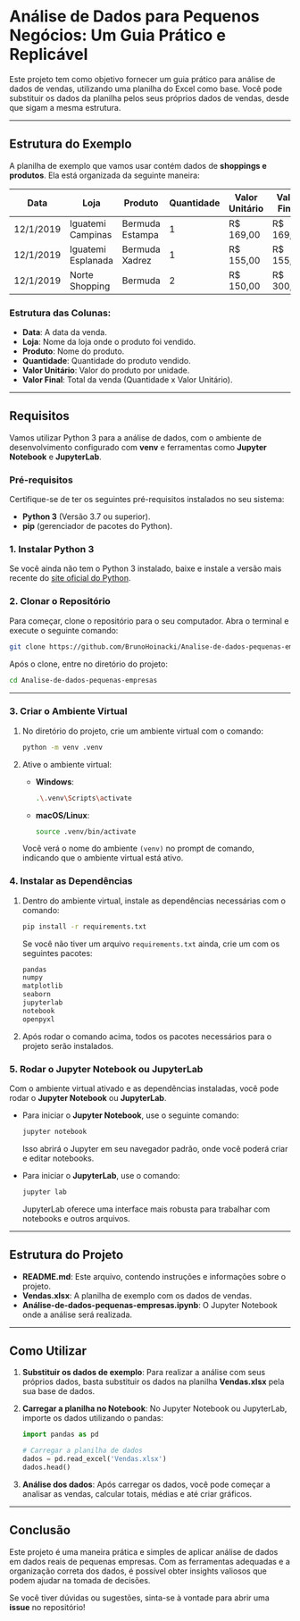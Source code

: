 # Análise de Dados para Pequenos Negócios: Um Guia Prático e Replicável

Este projeto tem como objetivo fornecer um guia prático para análise de dados de vendas, utilizando uma planilha do Excel como base. Você pode substituir os dados da planilha pelos seus próprios dados de vendas, desde que sigam a mesma estrutura.

---

## Estrutura do Exemplo

A planilha de exemplo que vamos usar contém dados de **shoppings e produtos**. Ela está organizada da seguinte maneira:

| Data       | Loja               | Produto        | Quantidade | Valor Unitário | Valor Final |
|------------|--------------------|----------------|------------|----------------|-------------|
| 12/1/2019  | Iguatemi Campinas  | Bermuda Estampa| 1          | R$ 169,00      | R$ 169,00   |
| 12/1/2019  | Iguatemi Esplanada | Bermuda Xadrez | 1          | R$ 155,00      | R$ 155,00   |
| 12/1/2019  | Norte Shopping     | Bermuda        | 2          | R$ 150,00      | R$ 300,00   |

### Estrutura das Colunas:
- **Data**: A data da venda.
- **Loja**: Nome da loja onde o produto foi vendido.
- **Produto**: Nome do produto.
- **Quantidade**: Quantidade do produto vendido.
- **Valor Unitário**: Valor do produto por unidade.
- **Valor Final**: Total da venda (Quantidade x Valor Unitário).

---

## Requisitos

Vamos utilizar Python 3 para a análise de dados, com o ambiente de desenvolvimento configurado com **venv** e ferramentas como **Jupyter Notebook** e **JupyterLab**.

### Pré-requisitos

Certifique-se de ter os seguintes pré-requisitos instalados no seu sistema:
- **Python 3** (Versão 3.7 ou superior).
- **pip** (gerenciador de pacotes do Python).

### 1. Instalar Python 3

Se você ainda não tem o Python 3 instalado, baixe e instale a versão mais recente do [site oficial do Python](https://www.python.org/downloads/).

### 2. Clonar o Repositório

Para começar, clone o repositório para o seu computador. Abra o terminal e execute o seguinte comando:

```bash
git clone https://github.com/BrunoHoinacki/Analise-de-dados-pequenas-empresas.git
```

Após o clone, entre no diretório do projeto:

```bash
cd Analise-de-dados-pequenas-empresas
```

---

### 3. Criar o Ambiente Virtual

1. No diretório do projeto, crie um ambiente virtual com o comando:

   ```bash
   python -m venv .venv
   ```

2. Ative o ambiente virtual:

   - **Windows**:
     ```bash
     .\.venv\Scripts\activate
     ```

   - **macOS/Linux**:
     ```bash
     source .venv/bin/activate
     ```

   Você verá o nome do ambiente `(venv)` no prompt de comando, indicando que o ambiente virtual está ativo.

### 4. Instalar as Dependências

1. Dentro do ambiente virtual, instale as dependências necessárias com o comando:

   ```bash
   pip install -r requirements.txt
   ```

   Se você não tiver um arquivo `requirements.txt` ainda, crie um com os seguintes pacotes:

   ```txt
   pandas
   numpy
   matplotlib
   seaborn
   jupyterlab
   notebook
   openpyxl
   ```

2. Após rodar o comando acima, todos os pacotes necessários para o projeto serão instalados.

### 5. Rodar o Jupyter Notebook ou JupyterLab

Com o ambiente virtual ativado e as dependências instaladas, você pode rodar o **Jupyter Notebook** ou **JupyterLab**.

- Para iniciar o **Jupyter Notebook**, use o seguinte comando:

  ```bash
  jupyter notebook
  ```

  Isso abrirá o Jupyter em seu navegador padrão, onde você poderá criar e editar notebooks.

- Para iniciar o **JupyterLab**, use o comando:

  ```bash
  jupyter lab
  ```

  JupyterLab oferece uma interface mais robusta para trabalhar com notebooks e outros arquivos.

---

## Estrutura do Projeto

- **README.md**: Este arquivo, contendo instruções e informações sobre o projeto.
- **Vendas.xlsx**: A planilha de exemplo com os dados de vendas.
- **Análise-de-dados-pequenas-empresas.ipynb**: O Jupyter Notebook onde a análise será realizada.

---

## Como Utilizar

1. **Substituir os dados de exemplo**: Para realizar a análise com seus próprios dados, basta substituir os dados na planilha **Vendas.xlsx** pela sua base de dados.
2. **Carregar a planilha no Notebook**: No Jupyter Notebook ou JupyterLab, importe os dados utilizando o pandas:

   ```python
   import pandas as pd

   # Carregar a planilha de dados
   dados = pd.read_excel('Vendas.xlsx')
   dados.head()
   ```

3. **Análise dos dados**: Após carregar os dados, você pode começar a analisar as vendas, calcular totais, médias e até criar gráficos.

---

## Conclusão

Este projeto é uma maneira prática e simples de aplicar análise de dados em dados reais de pequenas empresas. Com as ferramentas adequadas e a organização correta dos dados, é possível obter insights valiosos que podem ajudar na tomada de decisões.

Se você tiver dúvidas ou sugestões, sinta-se à vontade para abrir uma **issue** no repositório!
